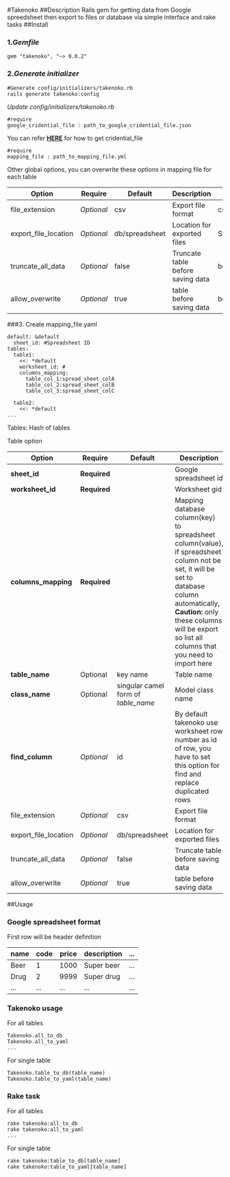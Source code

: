 #Takenoko
##Description
Rails gem for getting data from Google spreedsheet then export to files or database via simple interface and rake tasks
##Install
### 1._Gemfile_

    gem "takenoko", "~> 0.0.2"

### 2._Generate initializer_

    #Generate config/initializers/takenoko.rb
    rails generate takenoko:config

_Update config/initializers/takenoko.rb_

    #require
    google_cridential_file : path_to_google_cridential_file.json

You can refer **[HERE](https://github.com/gimite/google-drive-ruby/blob/master/doc/authorization.md)** for how to get cridential_file

    #require
    mapping_file : path_to_mapping_file.yml

Other global options, you can overwrite these options in mapping file for each table

|Option|Require|Default|Description|Value|
|---|---|---|---|---|
|file_extension|_Optional_|csv| Export file format|csv,yaml,json|
|export_file_location|_Optional_|db/spreadsheet|Location for exported files|String|
|truncate_all_data|_Optional_|false|Truncate table before saving data|bool|
|allow_overwrite|_Optional_|true| table before saving data|bool|

###3. Create mapping_file.yaml
    
    default: &default
      sheet_id: #Spreadsheet ID
    tables:
      table1:
        <<: *default
        worksheet_id: #
        columns_mapping:
          table_col_1:spread_sheet_colA
          table_col_2:spread_sheet_colB
          table_col_3:spread_sheet_colC

      table2:
        <<: *default
    ...

Tables: Hash of tables

Table option

|Option|Require|Default|Description|Value|
|---|---|---|---|---|
|**sheet_id**|**Required**||Google spreadsheet id|String|
|**worksheet_id**|**Required**||Worksheet gid|Integer|
|**columns_mapping**|**Required**||Mapping database column(key) to spreadsheet column(value), if spreadsheet column not be set, it will be set to database column automatically, **Caution:** only these columns will be export so list all columns that you need to import here|Hash|
|**table_name**|Optional|key name|Table name|String|
|**class_name**|Optional|singular camel form of _table_name_| Model class name| String|
|**find_column**|_Optional_|id|By default takenoko use worksheet row number as id of row, you have to set this option for find and replace duplicated rows|String|
|file_extension|_Optional_|csv| Export file format|csv,yaml,json|
|export_file_location|_Optional_|db/spreadsheet|Location for exported files|String|
|truncate_all_data|_Optional_|false|Truncate table before saving data|bool|
|allow_overwrite|_Optional_|true| table before saving data|bool|

##Usage
### Google spreadsheet format
First row will be header definition

|name|code|price|description|...|
|---|---|---|---|---|
|Beer|1|1000|Super beer|...|
|Drug|2|9999|Super drug|...|
|...|...|...|...|...|

### Takenoko usage
For all tables

    Takenoko.all_to_db
    Takenoko.all_to_yaml
    ...    

For single table

    Takenoko.table_to_db(table_name)
    Takenoko.table_to_yaml(table_name)


### Rake task
For all tables

    rake takenoko:all_to_db
    rake takenoko:all_to_yaml
    ...    

For single table

    rake takenoko:table_to_db[table_name]
    rake takenoko:table_to_yaml[table_name]

